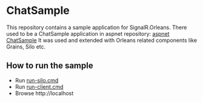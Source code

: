 # ChatSample

This repository contains a sample application for SignalR.Orleans.
There used to be a ChatSample application in aspnet repository: [aspnet ChatSample](https://github.com/aspnet/SignalR-samples/tree/master/ChatSample)
It was used and extended with Orleans related components like Grains, Silo etc.

## How to run the sample
- Run [run-silo.cmd](run-silo.cmd)
- Run [run-client.cmd](run-client.cmd)
- Browse http://localhost